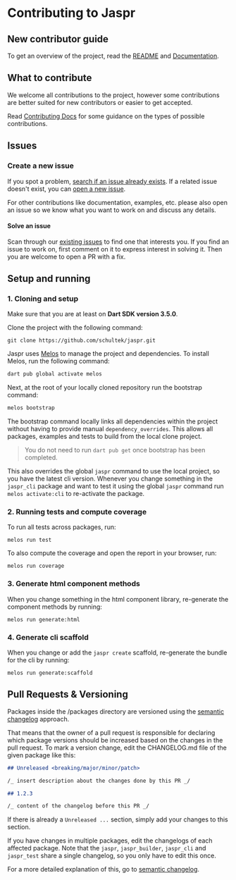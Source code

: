 # Contributing to Jaspr

## New contributor guide

To get an overview of the project, read the [README](README.md) 
and [Documentation](https://docs.jaspr.site).

## What to contribute

We welcome all contributions to the project, however some contributions are better suited 
for new contributors or easier to get accepted.

Read [Contributing Docs](https://docs.jaspr.site/going_further/contributing) for some guidance on the types
of possible contributions.

## Issues

### Create a new issue

If you spot a problem, [search if an issue already exists](https://github.com/schultek/jaspr/issues). 
If a related issue doesn't exist, you can [open a new issue](https://github.com/schultek/jaspr/issues/new).

For other contributions like documentation, examples, etc. please also open an issue so we know what you
want to work on and discuss any details.

#### Solve an issue

Scan through our [existing issues](https://github.com/schultek/jaspr/issues) to find one that interests you. 
If you find an issue to work on, first comment on it to express interest in solving it. 
Then you are welcome to open a PR with a fix.

## Setup and running

### 1. Cloning and setup

Make sure that you are at least on **Dart SDK version 3.5.0**.

Clone the project with the following command:
```shell
git clone https://github.com/schultek/jaspr.git
```

Jaspr uses [Melos](https://github.com/invertase/melos) to manage the project and dependencies.
To install Melos, run the following command:

```dart
dart pub global activate melos
```

Next, at the root of your locally cloned repository run the bootstrap command:

```dart
melos bootstrap
```

The bootstrap command locally links all dependencies within the project without having to provide manual `dependency_overrides`. 
This allows all packages, examples and tests to build from the local clone project.

> You do not need to run `dart pub get` once bootstrap has been completed.

This also overrides the global `jaspr` command to use the local project, so you have the latest cli version.
Whenever you change something in the `jaspr_cli` package and want to test it using the global `jaspr` command
run `melos activate:cli` to re-activate the package.

### 2. Running tests and compute coverage

To run all tests across packages, run:

```shell
melos run test
```

To also compute the coverage and open the report in your browser, run:

```shell
melos run coverage
```

### 3. Generate html component methods

When you change something in the html component library, re-generate the component
methods by running:

```shell
melos run generate:html
```

### 4. Generate cli scaffold

When you change or add the `jaspr create` scaffold, re-generate the bundle for the cli by running:

```shell
melos run generate:scaffold
```

## Pull Requests & Versioning

Packages inside the /packages directory are versioned using the 
[semantic changelog](https://github.com/rrousselGit/semantic_changelog) approach.

That means that the owner of a pull request is responsible for declaring which package versions should be increased based
on the changes in the pull request. To mark a version change, edit the CHANGELOG.md file of the given package like this:

```markdown
## Unreleased <breaking/major/minor/patch>

/_ insert description about the changes done by this PR _/

## 1.2.3

/_ content of the changelog before this PR _/
```

If there is already a `Unreleased ...` section, simply add your changes to this section.

If you have changes in multiple packages, edit the changelogs of each affected package. Note that the `jaspr`, 
`jaspr_builder`, `jaspr_cli` and `jaspr_test` share a single changelog, so you only have to edit this once.

For a more detailed explanation of this, go to [semantic changelog](https://github.com/rrousselGit/semantic_changelog).
